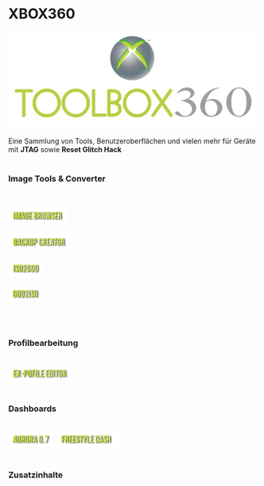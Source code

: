 # XBOX360

<img src="https://raw.githubusercontent.com/RAConquista/XBOX360/master/DOCS/Images/ToolBox.jpg"/></img>

Eine Sammlung von Tools, Benutzeroberflächen und vielen mehr für Geräte mit <b>JTAG</b> sowie <b>Reset Glitch Hack</b>
<br>
<br>
<h3>Image Tools & Converter</h3>
<br>
<p><a href="https://github.com/RAConquista/XBOX360/tree/master/Data/Image%20Tools/Image%20Browser"/><img src="https://raw.githubusercontent.com/RAConquista/XBOX360/master/DOCS/Images/IMGBROWSER.png"/></img></a></p>
<p><a href="https://github.com/RAConquista/XBOX360/tree/master/Data/Image%20Tools/Backup%20Creator"/><img src="https://raw.githubusercontent.com/RAConquista/XBOX360/master/DOCS/Images/BUPCRTR.png"/></img></a></p>
<p><a href="https://github.com/RAConquista/XBOX360/tree/master/Data/Image%20Tools/ISO2GOD"/><img src="https://raw.githubusercontent.com/RAConquista/XBOX360/master/docs/images/buttons/ISO2GOD.png"/></img></a></p>
<p><a href="https://github.com/RAConquista/XBOX360/tree/master/Data/Image%20Tools/GOD2ISO"/><img src="https://raw.githubusercontent.com/RAConquista/XBOX360/master/docs/images/buttons/GOG2ISO.png"/></img></a></p>

<br>
<br>
<h3>Profilbearbeitung</h3>
<br>
<a href=""/><img src="https://raw.githubusercontent.com/RAConquista/XBOX360/master/docs/images/buttons/exProfileEditor.png"/></img></a>
<br>
<br>
<h3>Dashboards</h3>
<br>
<a href=""/><img src="https://raw.githubusercontent.com/RAConquista/XBOX360/master/DOCS/Images/AD.png"/></img></a>
<a href=""/><img src="https://raw.githubusercontent.com/RAConquista/XBOX360/master/DOCS/Images/FSD.png"/></img></a>
<br>
<br>
<h3>Zusatzinhalte</h3>
